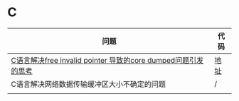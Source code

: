 # C
| 问题                                                         | 代码                                                  |
| ------------------------------------------------------------ | ----------------------------------------------------- |
| [C语言解决free invalid pointer 导致的core dumped问题引发的思考](https://github.com/T1mzhou/C/blob/main/C%E8%AF%AD%E8%A8%80%E8%A7%A3%E5%86%B3free%20invalid%20pointer%20%E5%AF%BC%E8%87%B4%E7%9A%84core%20dumped%E9%97%AE%E9%A2%98.md) | [地址](https://github.com/T1mzhou/C/blob/main/main.c) |
| C语言解决网络数据传输缓冲区大小不确定的问题                  | /                                                     |
|                                                              |                                                       |



